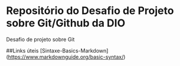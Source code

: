# Repositório do Desafio de Projeto sobre Git/Github da DIO
Desafio de projeto sobre Git

##Links úteis
 [Sintaxe-Basics-Markdown] (https://www.markdownguide.org/basic-syntax/)
 
